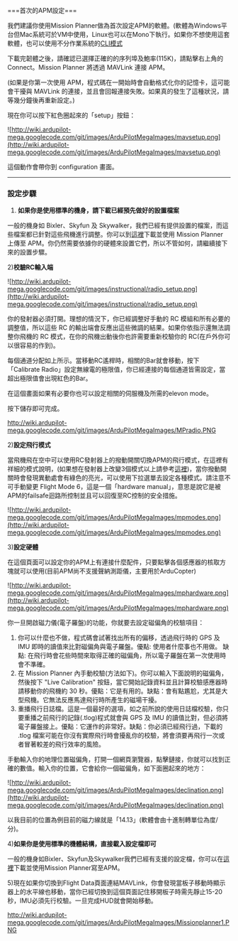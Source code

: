 ﻿===首次的APM設定===

我們建議你使用Mission Planner做為首次設定APM的軟體。(軟體為Windows平台但Mac系統可於VM中使用，Linux也可以在Mono下執行。如果你不想使用這套軟體，也可以使用不分作業系統的[CLI模式](http://code.google.com/p/ardupilot-mega/wiki/CLI)

下載完韌體之後，請確認已選擇正確的的序列埠及鮑率(115K)，請點擊右上角的 Connect。Mission Planner 將透過 MAVLink 連接 APM。

(如果是你第一次使用 APM，程式碼在一開始時會自動格式化你的記憶卡，這可能會干擾與 MAVLink 的連接，並且會回報連接失敗。如果真的發生了這種狀況，請等幾分鐘後再重新設定。)

現在你可以按下紅色圈起來的「setup」按鈕：

![http://wiki.ardupilot-mega.googlecode.com/git/images/ArduPilotMegaImages/mavsetup.png](http://wiki.ardupilot-mega.googlecode.com/git/images/ArduPilotMegaImages/mavsetup.png)

這個動作會帶你到 configuration 畫面。


---


### 設定步驟 ###

1) **如果你是使用標準的機身，請下載已經預先做好的設置檔案**

一般的機身如 Bixler、Skyfun 及 Skywalker，我們已經有提供設置的檔案，而這些檔案都已針對這些飛機進行調整。你可以到[這裡](http://code.google.com/p/ardupilot-mega/wiki/ConfigFiles)下載並使用 Mission Planner 上傳至 APM。你仍然需要依據你的硬體來設置它們，所以不管如何，請繼續接下來的設置步驟。

2)**校驗RC輸入端**

![http://wiki.ardupilot-mega.googlecode.com/git/images/instructional/radio_setup.png](http://wiki.ardupilot-mega.googlecode.com/git/images/instructional/radio_setup.png)

你的發射器必須打開。理想的情況下，你已經調整好手動的 RC 模組和所有必要的調整值，所以這些 RC 的輸出端會反應出這些微調的結果。如果你依指示還無法調整你飛機的 RC 模式，在你的飛機出動後你也許需要重新校驗你的 RC(在戶外你可以很容易的作到)。

每個通道分配如上所示。當移動RC遙桿時，相關的Bar就會移動，按下「Calibrate Radio」設定無線電的極限值，你已經連接的每個通道皆需設定，當超出極限值會出現紅色的Bar。

在這個畫面如果有必要你也可以設定相關的伺服機及所需的elevon mode。

按下儲存即可完成。

http://wiki.ardupilot-mega.googlecode.com/git/images/ArduPilotMegaImages/MPradio.PNG

2)**設定飛行模式**

當飛機飛在空中可以使用RC發射器上的撥動開關切換APM的飛行模式，在這裡有祥細的模式說明，(如果想在發射器上改變3個模式以上請參考[這裡](http://code.google.com/p/ardupilot-mega/wiki/Sixmodes))，當你撥動開關時會發現異動處會有綠色的亮光，可以使用下拉選單去設定各種模式。請注意不可手動變更 Flight Mode 6，這是一個「hardware manual」，意思是說它是被APM的failsafe迴路所控制並且可以回復至RC控制的安全措施。

![http://wiki.ardupilot-mega.googlecode.com/git/images/ArduPilotMegaImages/mpmodes.png](http://wiki.ardupilot-mega.googlecode.com/git/images/ArduPilotMegaImages/mpmodes.png)

3)**設定硬體**

在這個頁面可以設定你的APM上有連接什麼配件，只要點擊各個感應器的核取方塊就可以使用(目前APM尚不支援聲納測距儀，主要用於ArduCopter)

![http://wiki.ardupilot-mega.googlecode.com/git/images/ArduPilotMegaImages/mphardware.png](http://wiki.ardupilot-mega.googlecode.com/git/images/ArduPilotMegaImages/mphardware.png)

你一旦開啟磁力儀(電子羅盤)的功能，你就要去設定磁偏角的校驗項目：

  1. 你可以什麼也不做，程式碼會試著找出所有的偏移，透過飛行時的 GPS 及 IMU 即時的讀值來比對磁偏角與電子羅盤。優點: 使用者什麼事也不用做。 缺點: 在飛行時會花些時間來取得正確的磁偏角，所以電子羅盤在第一次使用時會不準確。
  1. 在 Mission Planner 內手動校驗(方法如下)。你可以輸入下面說明的磁偏角，然後按下 "Live Calibration" 按鈕，當它開始記錄資料並且計算校驗感應器時請移動你的飛機約 30 秒。優點：它是有用的。缺點：會有點尷尬，尤其是大型飛機。它無法反應馬達飛行時所產生的磁場干擾。
  1. 重播飛行日誌檔。這是一個最好的選項，如之前所說的使用日誌檔校驗，你只要重播之前飛行的記錄(.tlog)程式就會與 GPS 及 IMU 的讀值比對，但必須將電子羅盤接上。優點：它運作的非常好。缺點：你必須已經飛行過，下載的 .tlog 檔案可能在你沒有實際飛行時會擾亂你的校驗，將會須要再飛行一次或者冒著較差的飛行效率的風險。


手動輸入你的地理位置磁偏角，打開一個網頁瀏覽器，點擊鏈接，你就可以找到正確的數值。輸入你的位置，它會給你一個磁偏角，如下面圈起來的地方：

![http://wiki.ardupilot-mega.googlecode.com/git/images/ArduPilotMegaImages/declination.png](http://wiki.ardupilot-mega.googlecode.com/git/images/ArduPilotMegaImages/declination.png)

以我目前的位置為例目前的磁力線就是「14.13」(軟體會由十進制轉單位為度/分)。

4)**如果你是使用標準的機體結構，直接載入設定檔即可**

一般的機身如Bixler、Skyfun及Skywalker我們已經有支援的設定檔，你可以在[這裡](http://code.google.com/p/ardupilot-mega/wiki/ConfigFiles)下載並使用Mission Planner寫至APM。

5)現在如果你切換到Flight Data頁面連結MAVLink，你會發現當板子移動時顯示器上的水平線也移動，當你已經切換到這個頁面記住移開板子時需先靜止15-20秒，IMU必須先行校驗。一旦完成HUD就會開始移動。

http://wiki.ardupilot-mega.googlecode.com/git/images/ArduPilotMegaImages/Missionplanner1.PNG